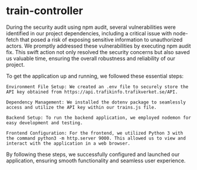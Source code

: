 # train-controller
During the security audit using npm audit, several vulnerabilities were identified in our project dependencies, including a critical issue with node-fetch that posed a risk of exposing sensitive information to unauthorized actors. We promptly addressed these vulnerabilities by executing npm audit fix. This swift action not only resolved the security concerns but also saved us valuable time, ensuring the overall robustness and reliability of our project.

To get the application up and running, we followed these essential steps:

    Environment File Setup: We created an .env file to securely store the API key obtained from https://api.trafikinfo.trafikverket.se/API.

    Dependency Management: We installed the dotenv package to seamlessly access and utilize the API key within our trains.js file.

    Backend Setup: To run the backend application, we employed nodemon for easy development and testing.

    Frontend Configuration: For the frontend, we utilized Python 3 with the command python3 -m http.server 9000. This allowed us to view and interact with the application in a web browser.

By following these steps, we successfully configured and launched our application, ensuring smooth functionality and seamless user experience.